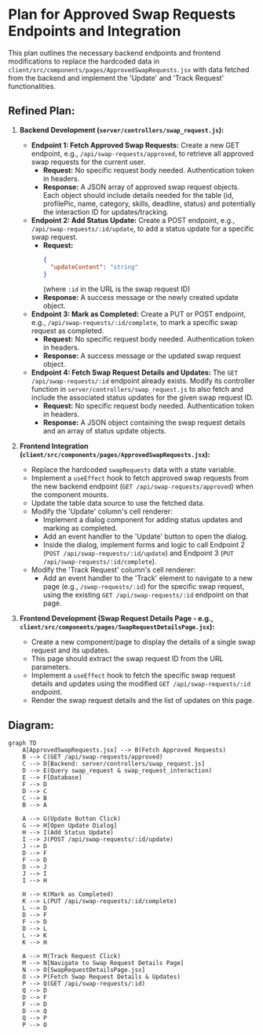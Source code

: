 # Plan for Approved Swap Requests Endpoints and Integration

This plan outlines the necessary backend endpoints and frontend modifications to replace the hardcoded data in `client/src/components/pages/ApprovedSwapRequests.jsx` with data fetched from the backend and implement the 'Update' and 'Track Request' functionalities.

## Refined Plan:

1.  **Backend Development (`server/controllers/swap_request.js`):**
    *   **Endpoint 1: Fetch Approved Swap Requests:** Create a new GET endpoint, e.g., `/api/swap-requests/approved`, to retrieve all approved swap requests for the current user.
        *   **Request:** No specific request body needed. Authentication token in headers.
        *   **Response:** A JSON array of approved swap request objects. Each object should include details needed for the table (id, profilePic, name, category, skills, deadline, status) and potentially the interaction ID for updates/tracking.
    *   **Endpoint 2: Add Status Update:** Create a POST endpoint, e.g., `/api/swap-requests/:id/update`, to add a status update for a specific swap request.
        *   **Request:**
            ```json
            {
              "updateContent": "string"
            }
            ```
            (where `:id` in the URL is the swap request ID)
        *   **Response:** A success message or the newly created update object.
    *   **Endpoint 3: Mark as Completed:** Create a PUT or POST endpoint, e.g., `/api/swap-requests/:id/complete`, to mark a specific swap request as completed.
        *   **Request:** No specific request body needed. Authentication token in headers.
        *   **Response:** A success message or the updated swap request object.
    *   **Endpoint 4: Fetch Swap Request Details and Updates:** The `GET /api/swap-requests/:id` endpoint already exists. Modify its controller function in `server/controllers/swap_request.js` to also fetch and include the associated status updates for the given swap request ID.
        *   **Request:** No specific request body needed. Authentication token in headers.
        *   **Response:** A JSON object containing the swap request details and an array of status update objects.

2.  **Frontend Integration (`client/src/components/pages/ApprovedSwapRequests.jsx`):**
    *   Replace the hardcoded `swapRequests` data with a state variable.
    *   Implement a `useEffect` hook to fetch approved swap requests from the new backend endpoint (`GET /api/swap-requests/approved`) when the component mounts.
    *   Update the table data source to use the fetched data.
    *   Modify the 'Update' column's cell renderer:
        *   Implement a dialog component for adding status updates and marking as completed.
        *   Add an event handler to the 'Update' button to open the dialog.
        *   Inside the dialog, implement forms and logic to call Endpoint 2 (`POST /api/swap-requests/:id/update`) and Endpoint 3 (`PUT /api/swap-requests/:id/complete`).
    *   Modify the 'Track Request' column's cell renderer:
        *   Add an event handler to the 'Track' element to navigate to a new page (e.g., `/swap-requests/:id`) for the specific swap request, using the existing `GET /api/swap-requests/:id` endpoint on that page.

3.  **Frontend Development (Swap Request Details Page - e.g., `client/src/components/pages/SwapRequestDetailsPage.jsx`):**
    *   Create a new component/page to display the details of a single swap request and its updates.
    *   This page should extract the swap request ID from the URL parameters.
    *   Implement a `useEffect` hook to fetch the specific swap request details and updates using the modified `GET /api/swap-requests/:id` endpoint.
    *   Render the swap request details and the list of updates on this page.

## Diagram:

```mermaid
graph TD
    A[ApprovedSwapRequests.jsx] --> B(Fetch Approved Requests)
    B --> C(GET /api/swap-requests/approved)
    C --> D[Backend: server/controllers/swap_request.js]
    D --> E(Query swap_request & swap_request_interaction)
    E --> F[Database]
    F --> D
    D --> C
    C --> B
    B --> A

    A --> G(Update Button Click)
    G --> H[Open Update Dialog]
    H --> I(Add Status Update)
    I --> J(POST /api/swap-requests/:id/update)
    J --> D
    D --> F
    F --> D
    D --> J
    J --> I
    I --> H

    H --> K(Mark as Completed)
    K --> L(PUT /api/swap-requests/:id/complete)
    L --> D
    D --> F
    F --> D
    D --> L
    L --> K
    K --> H

    A --> M(Track Request Click)
    M --> N[Navigate to Swap Request Details Page]
    N --> O[SwapRequestDetailsPage.jsx]
    O --> P(Fetch Swap Request Details & Updates)
    P --> Q(GET /api/swap-requests/:id)
    Q --> D
    D --> F
    F --> D
    D --> Q
    Q --> P
    P --> O